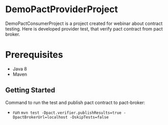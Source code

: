 # DemoPactProviderProject
DemoPactConsumerProject is a project created for webinar about contract testing.
Here is developed provider test, that verify pact contract from pact broker.

# Prerequisites
* Java 8
* Maven
## Getting Started

Command to run the test and publish pact contract to pact-broker: 
* run `mvn test -Dpact.verifier.publishResults=true -DpactBrokerUrl=localhost -DskipTests=false`
